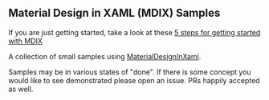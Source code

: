 ## Material Design in XAML (MDIX) Samples

If you are just getting started, take a look at these [5 steps for getting started with MDIX](https://intellitect.com/getting-started-material-design-in-xaml/)

A collection of small samples using [MaterialDesignInXaml](https://github.com/ButchersBoy/MaterialDesignInXamlToolkit).

Samples may be in various states of "done". If there is some concept you would like to see demonstrated please open an issue.
PRs happily accepted as well.
